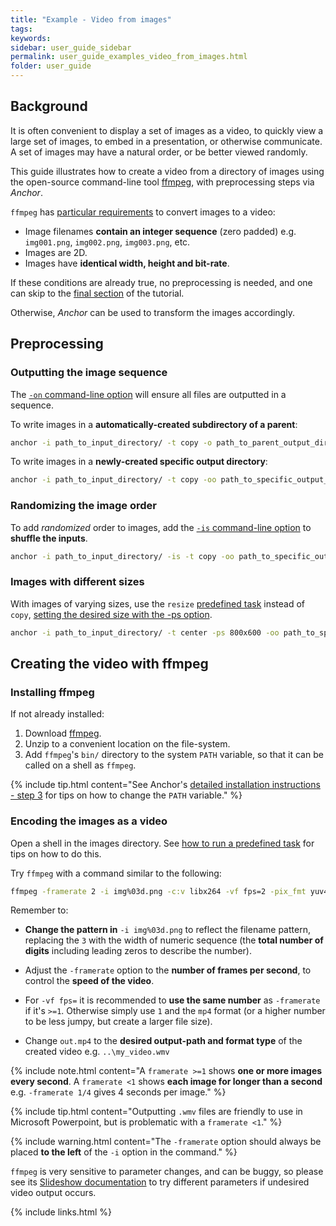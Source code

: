 ```yaml
---
title: "Example - Video from images"
tags:
keywords:
sidebar: user_guide_sidebar
permalink: user_guide_examples_video_from_images.html
folder: user_guide
---
```


## Background

It is often convenient to display a set of images as a video, to quickly view a large set of images, to embed in a presentation, or otherwise communicate. A set of images may have a natural order, or be better viewed randomly.

This guide illustrates how to create a video from a directory of images using the open-source command-line tool [ffmpeg](https://www.ffmpeg.org/), with preprocessing steps via *Anchor*.

`ffmpeg` has [particular requirements](https://trac.ffmpeg.org/wiki/Slideshow) to convert images to a video:

- Image filenames **contain an integer sequence** (zero padded) e.g. `img001.png`, `img002.png`, `img003.png`, etc. 
- Images are 2D.
- Images have **identical width, height and bit-rate**.

If these conditions are already true, no preprocessing is needed, and one can skip to the [final section](/user_guide_examples_video_from_images.html#creating-the-video-with-ffmpeg) of the tutorial.

Otherwise, *Anchor* can be used to transform the images accordingly.

## Preprocessing

### Outputting the image sequence

The [`-on` command-line option](/user_guide_examples_converting_manipulating_images.html#writing-outputs-as-a-sequence) will ensure all files are outputted in a sequence.

To write images in a **automatically-created subdirectory of a parent**:

```bash
anchor -i path_to_input_directory/ -t copy -o path_to_parent_output_directory/ -on
```

To write images in a **newly-created specific output directory**:

```bash
anchor -i path_to_input_directory/ -t copy -oo path_to_specific_output_directory/ -on
```

### Randomizing the image order

To add *randomized* order to images, add the [`-is` command-line option](/user_guide_command_line.html#input-options) to **shuffle the inputs**.

```bash
anchor -i path_to_input_directory/ -is -t copy -oo path_to_specific_output_directory/ -on
```

### Images with different sizes

With images of varying sizes, use the `resize` [predefined task](/user_guide_predefined_tasks.html) instead of `copy`, [setting the desired size with the -ps option](/user_guide_examples_converting_manipulating_images.html#resizing-images).

```bash
anchor -i path_to_input_directory/ -t center -ps 800x600 -oo path_to_specific_output_directory/ -on
```

## Creating the video with ffmpeg

### Installing ffmpeg

If not already installed:

1. Download [ffmpeg](https://www.ffmpeg.org/).
2. Unzip to a convenient location on the file-system.
3. Add `ffmpeg`'s `bin/` directory to the system `PATH` variable, so that it can be called on a shell as `ffmpeg`.

{% include tip.html content="See Anchor's [detailed installation instructions - step 3](/installation_detailed.html#3-set-up-environment-variables) for tips on how to change the `PATH` variable." %}


### Encoding the images as a video

Open a shell in the images directory. See [how to run a predefined task](/user_guide_predefined_tasks.html#how-to-run-a-predefined-task) for tips on how to do this.

Try `ffmpeg` with a command similar to the following:

```bash
ffmpeg -framerate 2 -i img%03d.png -c:v libx264 -vf fps=2 -pix_fmt yuv420p out.mp4
```

Remember to:

- **Change the pattern in** `-i img%03d.png` to reflect the filename pattern, replacing the `3` with the width of numeric sequence (the **total number of digits** including leading zeros to describe the number). 

- Adjust the `-framerate` option to the **number of frames per second**, to control the **speed of the video**.

- For `-vf fps=` it is recommended to **use the same number** as `-framerate` if it's `>=1`. Otherwise simply use `1` and the `mp4` format (or a higher number to be less jumpy, but create a larger file size).

- Change `out.mp4` to the **desired output-path and format type** of the created video e.g. `..\my_video.wmv` 

{% include note.html content="A `framerate >=1` shows **one or more images every second**. A `framerate <1` shows **each image for longer than a second** e.g. `-framerate 1/4` gives 4 seconds per image." %}

{% include tip.html content="Outputting `.wmv` files are friendly to use in Microsoft Powerpoint, but is problematic with a `framerate <1`." %}

{% include warning.html content="The `-framerate` option should always be placed **to the left** of the `-i` option in the command." %}

`ffmpeg` is very sensitive to parameter changes, and can be buggy, so please see its [Slideshow documentation](https://trac.ffmpeg.org/wiki/Slideshow) to try different parameters if undesired video output occurs.

{% include links.html %}